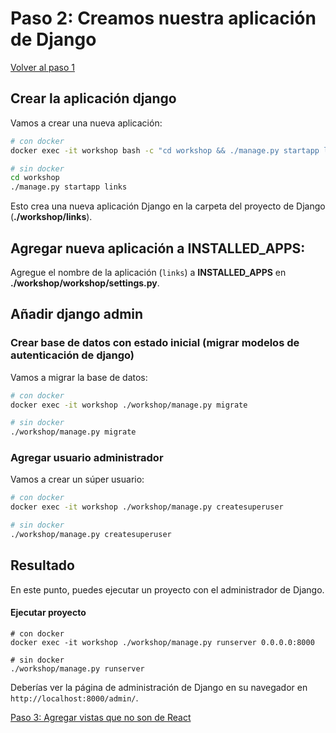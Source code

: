 # Paso 2: Creamos nuestra aplicación de Django

[Volver al paso 1](https://gitlab.com/FedeG/django-react-workshop/tree/step1_create_project)

## Crear la aplicación django
Vamos a crear una nueva aplicación:

```bash
# con docker
docker exec -it workshop bash -c "cd workshop && ./manage.py startapp links"

# sin docker
cd workshop
./manage.py startapp links
```
Esto crea una nueva aplicación Django en la carpeta del proyecto de Django (__./workshop/links__).

## Agregar nueva aplicación a INSTALLED_APPS:
Agregue el nombre de la aplicación (`links`) a **INSTALLED_APPS** en __./workshop/workshop/settings.py__.

## Añadir django admin

### Crear base de datos con estado inicial (migrar modelos de autenticación de django)
Vamos a migrar la base de datos:
```bash
# con docker
docker exec -it workshop ./workshop/manage.py migrate

# sin docker
./workshop/manage.py migrate
```

### Agregar usuario administrador
Vamos a crear un súper usuario:
```bash
# con docker
docker exec -it workshop ./workshop/manage.py createsuperuser

# sin docker
./workshop/manage.py createsuperuser
```

## Resultado
En este punto, puedes ejecutar un proyecto con el administrador de Django.

#### Ejecutar proyecto
```
# con docker
docker exec -it workshop ./workshop/manage.py runserver 0.0.0.0:8000

# sin docker
./workshop/manage.py runserver
```

Deberías ver la página de administración de Django en su navegador en `http://localhost:8000/admin/`.

[Paso 3: Agregar vistas que no son de React](https://gitlab.com/FedeG/django-react-workshop/tree/step3_add_non_react_views)

